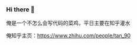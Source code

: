 ### Hi there 👋
俺是一个不怎么会写代码的菜鸡，平日主要在知乎灌水

俺知乎主页：<https://www.zhihu.com/people/tan_90>


<!--
**Tangent-90C/Tangent-90C** is a ✨ _special_ ✨ repository because its `README.md` (this file) appears on your GitHub profile.

Here are some ideas to get you started:

- 🔭 I’m currently working on ...
- 🌱 I’m currently learning ...
- 👯 I’m looking to collaborate on ...
- 🤔 I’m looking for help with ...
- 💬 Ask me about ...
- 📫 How to reach me: ...
- 😄 Pronouns: ...
- ⚡ Fun fact: ...
-->

